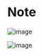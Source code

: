 # Note

![image](https://github.com/PINTO0309/PINTO_model_zoo/assets/33194443/d077627d-4783-4016-aa9a-3f6837f6e90b)

![image](https://github.com/PINTO0309/PINTO_model_zoo/assets/33194443/23a9b214-38c4-431c-b1aa-f7ba963df836)
